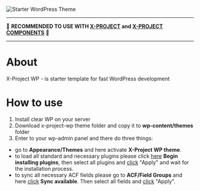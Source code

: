 ![Starter WordPress Theme](https://raw.githubusercontent.com/inkogn1to/x-project/master/src/img/x-project-wp.jpg)

---

📌 **RECOMMENDED TO USE WITH [X-PROJECT](https://github.com/evgeniy-vashchuk/x-project) and [X-PROJECT COMPONENTS](https://evgeniy-vashchuk.github.io/x-project-components/index.html)** 📌

---

# About

X-Project WP - is starter template for fast WordPress development

# How to use

1) Install clear WP on your server
2) Download x-project-wp theme folder and copy it to **wp-content/themes** folder
3) Enter to your wp-admin panel and there do three things:
- go to **Appearance/Themes** and here activate **X-Project WP theme**.
- to load all standard and necessary plugins please click [here](https://monosnap.com/file/asYzv51vZitbY8u3DObIFhngD1grmh) **Begin installing plugins**, then select all plugins and [click](https://monosnap.com/file/PI6MCJd8tv3DaVm44hZchH4mmRBBFt) "Apply" and wait for the installation process.
- to sync all necessary ACF fields please go to **ACF/Field Groups** and here [click](https://monosnap.com/file/9WZtLUVsajsuBJX0fW0bvYqheJjLL1) **Sync available**. Then select all fields and [click](https://monosnap.com/file/kvMNqSHGyHgbHQ4obyUT8umKq8rxyT) "Apply".